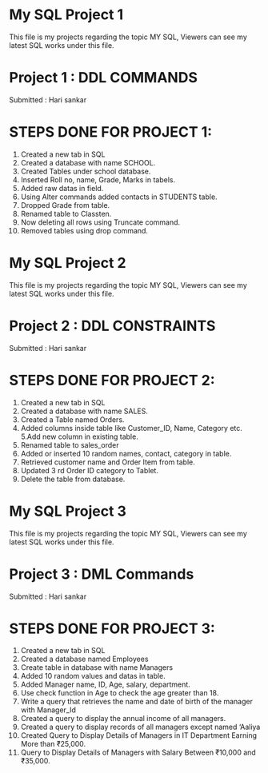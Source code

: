 
# My SQL Project 1

This file is my projects regarding the topic MY SQL, Viewers can see my latest SQL works under this file.

# Project 1 : DDL COMMANDS
Submitted : Hari sankar

# STEPS DONE FOR PROJECT 1:

1. Created a new tab in SQL
2. Created a database with name SCHOOL.
3. Created Tables under school database.
4. Inserted Roll no, name, Grade, Marks in tabels.
5. Added raw datas in field.
6. Using Alter commands added contacts in STUDENTS table.
7. Dropped Grade from table.
8. Renamed table to Classten.
9. Now deleting all rows using Truncate command.
10. Removed tables using drop command.



# My SQL Project 2

This file is my projects regarding the topic MY SQL, Viewers can see my latest SQL works under this file.

# Project 2 : DDL CONSTRAINTS
Submitted : Hari sankar

# STEPS DONE FOR PROJECT 2:

1. Created a new tab in SQL
2. Created a database with name SALES.
3. Created a Table named Orders.
4. Added columns inside table like Customer_ID, Name, Category etc.
5.Add new column in existing table.
6. Renamed table to sales_order
7. Added or inserted 10 random names, contact, category in table.
8. Retrieved customer name and Order Item from table.
9. Updated 3 rd Order ID category to Tablet.
10. Delete the table from database.




# My SQL Project 3

This file is my projects regarding the topic MY SQL, Viewers can see my latest SQL works under this file.

# Project 3 : DML Commands
Submitted : Hari sankar

# STEPS DONE FOR PROJECT 3:

1. Created a new tab in SQL
2. Created a database named Employees
3. Create table in database with name Managers
4. Added 10 random values and datas in table.
5. Added Manager name, ID, Age, salary, department.
6. Use check function in Age to check the age greater than 18.
7. Write a query that retrieves the name and date of birth of the manager with Manager_Id
8. Created a query to display the annual income of all managers.
9. Created a query to display records of all managers except named ‘Aaliya
10. Created Query to Display Details of Managers in IT Department Earning More than ₹25,000.
11. Query to Display Details of Managers with Salary Between ₹10,000 and ₹35,000.
